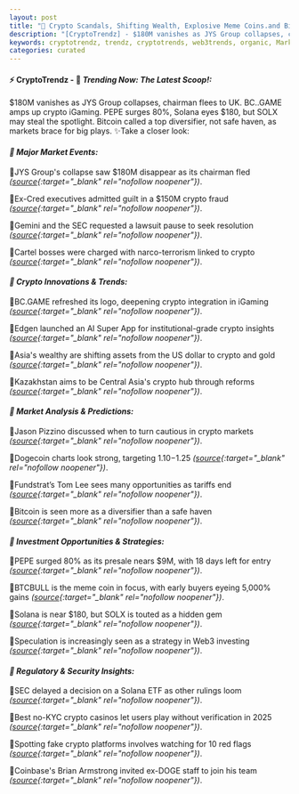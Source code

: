 ```yaml
---
layout: post
title: "🌌 Crypto Scandals, Shifting Wealth, Explosive Meme Coins.and Bitcoin Last"
description: "[CryptoTrendz] - $180M vanishes as JYS Group collapses, chairman flees to UK. BC..GAME amps up crypto iGaming. PEPE surges 80%, Solana eyes $180, but SOLX may steal the spotlight. Bitcoin called a top diversifier, not safe haven, as markets brace for big plays."
keywords: cryptotrendz, trendz, cryptotrends, web3trends, organic, Market, Growth, Crypto, PEPE, SEC, Analyst, Token, XRP, Web3
categories: curated
---
```


#### ⚡ CryptoTrendz - 📌 *Trending Now: The Latest Scoop!:*

$180M vanishes as JYS Group collapses, chairman flees to UK. BC..GAME amps up crypto iGaming. PEPE surges 80%, Solana eyes $180, but SOLX may steal the spotlight. Bitcoin called a top diversifier, not safe haven, as markets brace for big plays. ✨Take a closer look:


#### *🔖 Major Market Events:*  

🔹JYS Group's collapse saw $180M disappear as its chairman fled *([source](https://s.avyag.com/ooqj){:target="_blank" rel="nofollow noopener"})*.  

🔹Ex-Cred executives admitted guilt in a $150M crypto fraud *([source](https://s.avyag.com/wnlo){:target="_blank" rel="nofollow noopener"})*.  

🔹Gemini and the SEC requested a lawsuit pause to seek resolution *([source](https://s.avyag.com/m8et){:target="_blank" rel="nofollow noopener"})*.  

🔹Cartel bosses were charged with narco-terrorism linked to crypto *([source](https://s.avyag.com/ghkt){:target="_blank" rel="nofollow noopener"})*.  

#### *🔖 Crypto Innovations & Trends:*  

🔹BC.GAME refreshed its logo, deepening crypto integration in iGaming *([source](https://s.avyag.com/qw4f){:target="_blank" rel="nofollow noopener"})*.  

🔹Edgen launched an AI Super App for institutional-grade crypto insights *([source](https://s.avyag.com/og7x){:target="_blank" rel="nofollow noopener"})*.  

🔹Asia's wealthy are shifting assets from the US dollar to crypto and gold *([source](https://s.avyag.com/ke1s){:target="_blank" rel="nofollow noopener"})*.  

🔹Kazakhstan aims to be Central Asia's crypto hub through reforms *([source](https://s.avyag.com/yt5y){:target="_blank" rel="nofollow noopener"})*.  

#### *🔖 Market Analysis & Predictions:*  

🔹Jason Pizzino discussed when to turn cautious in crypto markets *([source](https://s.avyag.com/kh1l){:target="_blank" rel="nofollow noopener"})*.  

🔹Dogecoin charts look strong, targeting $1.10-$1.25 *([source](https://s.avyag.com/2cdv){:target="_blank" rel="nofollow noopener"})*.  

🔹Fundstrat’s Tom Lee sees many opportunities as tariffs end *([source](https://s.avyag.com/hifp){:target="_blank" rel="nofollow noopener"})*.  

🔹Bitcoin is seen more as a diversifier than a safe haven *([source](https://s.avyag.com/zobl){:target="_blank" rel="nofollow noopener"})*.  

#### *🔖 Investment Opportunities & Strategies:*  

🔹PEPE surged 80% as its presale nears $9M, with 18 days left for entry *([source](https://s.avyag.com/o9ia){:target="_blank" rel="nofollow noopener"})*.  

🔹BTCBULL is the meme coin in focus, with early buyers eyeing 5,000% gains *([source](https://s.avyag.com/65bj){:target="_blank" rel="nofollow noopener"})*.  

🔹Solana is near $180, but SOLX is touted as a hidden gem *([source](https://s.avyag.com/ikwn){:target="_blank" rel="nofollow noopener"})*.  

🔹Speculation is increasingly seen as a strategy in Web3 investing *([source](https://s.avyag.com/tp0v){:target="_blank" rel="nofollow noopener"})*.  

#### *🔖 Regulatory & Security Insights:*  

🔹SEC delayed a decision on a Solana ETF as other rulings loom *([source](https://s.avyag.com/7nwa){:target="_blank" rel="nofollow noopener"})*.  

🔹Best no-KYC crypto casinos let users play without verification in 2025 *([source](https://s.avyag.com/9kwl){:target="_blank" rel="nofollow noopener"})*.  

🔹Spotting fake crypto platforms involves watching for 10 red flags *([source](https://s.avyag.com/ziqj){:target="_blank" rel="nofollow noopener"})*.  

🔹Coinbase's Brian Armstrong invited ex-DOGE staff to join his team *([source](https://s.avyag.com/j4gz){:target="_blank" rel="nofollow noopener"})*.